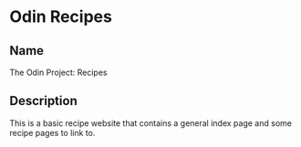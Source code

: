 # Odin Recipes

## Name

The Odin Project: Recipes

## Description

This is a basic recipe website that contains a general index page and some recipe pages to link to.
